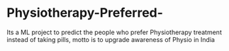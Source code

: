 # Physiotherapy-Preferred-
Its a ML project to predict the people who prefer Physiotherapy treatment instead of taking pills, motto is to upgrade awareness of Physio in India
